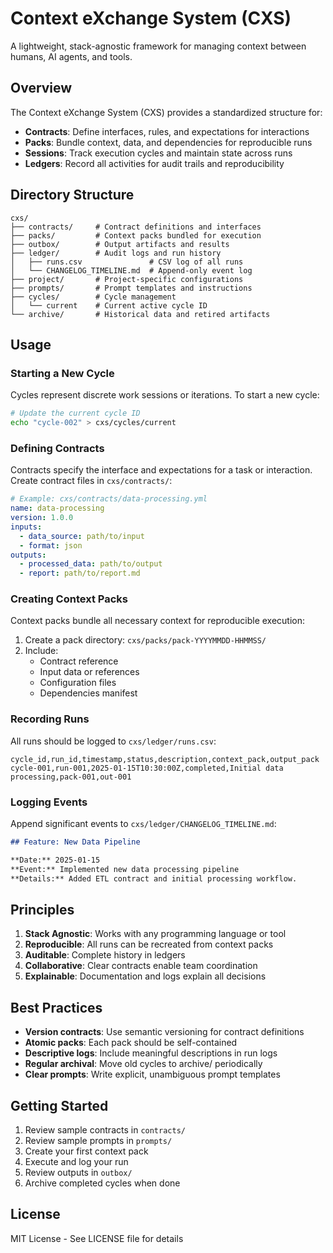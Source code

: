 # Context eXchange System (CXS)

A lightweight, stack-agnostic framework for managing context between humans, AI agents, and tools.

## Overview

The Context eXchange System (CXS) provides a standardized structure for:
- **Contracts**: Define interfaces, rules, and expectations for interactions
- **Packs**: Bundle context, data, and dependencies for reproducible runs
- **Sessions**: Track execution cycles and maintain state across runs
- **Ledgers**: Record all activities for audit trails and reproducibility

## Directory Structure

```
cxs/
├── contracts/     # Contract definitions and interfaces
├── packs/         # Context packs bundled for execution
├── outbox/        # Output artifacts and results
├── ledger/        # Audit logs and run history
│   ├── runs.csv               # CSV log of all runs
│   └── CHANGELOG_TIMELINE.md  # Append-only event log
├── project/       # Project-specific configurations
├── prompts/       # Prompt templates and instructions
├── cycles/        # Cycle management
│   └── current    # Current active cycle ID
└── archive/       # Historical data and retired artifacts
```

## Usage

### Starting a New Cycle

Cycles represent discrete work sessions or iterations. To start a new cycle:

```bash
# Update the current cycle ID
echo "cycle-002" > cxs/cycles/current
```

### Defining Contracts

Contracts specify the interface and expectations for a task or interaction. Create contract files in `cxs/contracts/`:

```yaml
# Example: cxs/contracts/data-processing.yml
name: data-processing
version: 1.0.0
inputs:
  - data_source: path/to/input
  - format: json
outputs:
  - processed_data: path/to/output
  - report: path/to/report.md
```

### Creating Context Packs

Context packs bundle all necessary context for reproducible execution:

1. Create a pack directory: `cxs/packs/pack-YYYYMMDD-HHMMSS/`
2. Include:
   - Contract reference
   - Input data or references
   - Configuration files
   - Dependencies manifest

### Recording Runs

All runs should be logged to `cxs/ledger/runs.csv`:

```csv
cycle_id,run_id,timestamp,status,description,context_pack,output_pack
cycle-001,run-001,2025-01-15T10:30:00Z,completed,Initial data processing,pack-001,out-001
```

### Logging Events

Append significant events to `cxs/ledger/CHANGELOG_TIMELINE.md`:

```markdown
## Feature: New Data Pipeline

**Date:** 2025-01-15  
**Event:** Implemented new data processing pipeline  
**Details:** Added ETL contract and initial processing workflow.
```

## Principles

1. **Stack Agnostic**: Works with any programming language or tool
2. **Reproducible**: All runs can be recreated from context packs
3. **Auditable**: Complete history in ledgers
4. **Collaborative**: Clear contracts enable team coordination
5. **Explainable**: Documentation and logs explain all decisions

## Best Practices

- **Version contracts**: Use semantic versioning for contract definitions
- **Atomic packs**: Each pack should be self-contained
- **Descriptive logs**: Include meaningful descriptions in run logs
- **Regular archival**: Move old cycles to archive/ periodically
- **Clear prompts**: Write explicit, unambiguous prompt templates

## Getting Started

1. Review sample contracts in `contracts/`
2. Review sample prompts in `prompts/`
3. Create your first context pack
4. Execute and log your run
5. Review outputs in `outbox/`
6. Archive completed cycles when done

## License

MIT License - See LICENSE file for details
